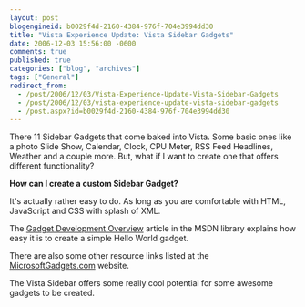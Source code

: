 ```yaml
---
layout: post
blogengineid: b0029f4d-2160-4384-976f-704e3994dd30
title: "Vista Experience Update: Vista Sidebar Gadgets"
date: 2006-12-03 15:56:00 -0600
comments: true
published: true
categories: ["blog", "archives"]
tags: ["General"]
redirect_from: 
  - /post/2006/12/03/Vista-Experience-Update-Vista-Sidebar-Gadgets
  - /post/2006/12/03/vista-experience-update-vista-sidebar-gadgets
  - /post.aspx?id=b0029f4d-2160-4384-976f-704e3994dd30
---
```

<!-- more -->

There 11 Sidebar Gadgets that come baked into Vista. Some basic ones like a photo  Slide Show, Calendar, Clock, CPU Meter, RSS Feed Headlines, Weather and a couple more. But, what if I want to create one that offers different functionality?

**How can I create a custom Sidebar Gadget?**

It's actually rather easy to do. As long as you are comfortable with HTML, JavaScript and CSS with splash of XML.

The <a href="http://msdn.microsoft.com/library/default.asp?url=/library/en-us/sidebar/sidebar/overviews/gdo.asp">Gadget Development Overview</a> article in the MSDN library explains how easy it is to create a simple Hello World gadget.

There are also some other resource links listed at the <a href="http://microsoftgadgets.com/build">MicrosoftGadgets.com</a> website.

The Vista Sidebar offers some really cool potential for some awesome gadgets to be created.
